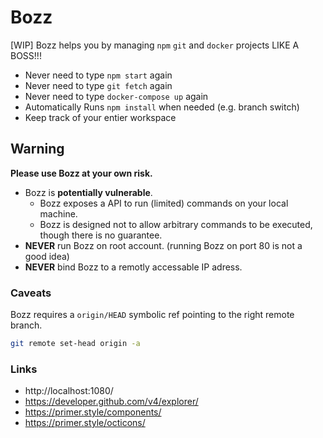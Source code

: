 # Bozz

[WIP] Bozz helps you by managing `npm` `git` and `docker` projects LIKE A BOSS!!!

- Never need to type `npm start` again
- Never need to type `git fetch` again
- Never need to type `docker-compose up` again
- Automatically Runs `npm install` when needed (e.g. branch switch)
- Keep track of your entier workspace

## Warning

**Please use Bozz at your own risk.**

- Bozz is **potentially vulnerable**.
  - Bozz exposes a API to run (limited) commands on your local machine.
  - Bozz is designed not to allow arbitrary commands to be executed, though there is no guarantee.
- **NEVER** run Bozz on root account. (running Bozz on port 80 is not a good idea)
- **NEVER** bind Bozz to a remotly accessable IP adress.

### Caveats

Bozz requires a `origin/HEAD` symbolic ref pointing to the right remote branch.

```sh
git remote set-head origin -a
```

### Links

- http://localhost:1080/
- https://developer.github.com/v4/explorer/
- https://primer.style/components/
- https://primer.style/octicons/
